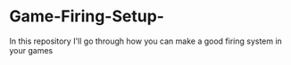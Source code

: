 # Game-Firing-Setup-
In this repository I'll go through how you can make a good firing system in your games
